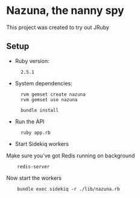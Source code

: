 # Nazuna, the nanny spy

This project was created to try out JRuby

## Setup

* Ruby version:

        2.5.1

* System dependencies:
        
        rvm gemset create nazuna
        rvm gemset use nazuna
        
        bundle install

* Run the API

        ruby app.rb

* Start Sidekiq workers

Make sure you've got Redis running on background

        redis-server
        
Now start the workers

        bundle exec sidekiq -r ./lib/nazuna.rb        